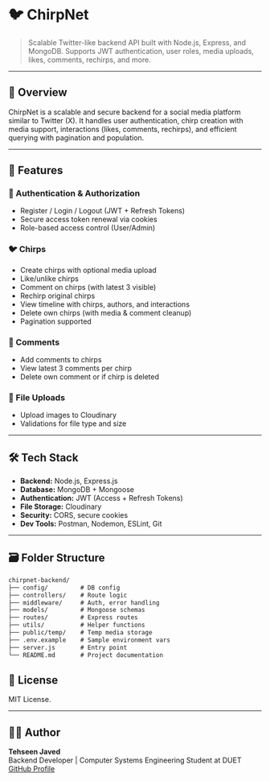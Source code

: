 # 🐦 ChirpNet 

> Scalable Twitter-like backend API built with Node.js, Express, and MongoDB. Supports JWT authentication, user roles, media uploads, likes, comments, rechirps, and more.

---

## 📌 Overview

ChirpNet is a scalable and secure backend for a social media platform similar to Twitter (X). It handles user authentication, chirp creation with media support, interactions (likes, comments, rechirps), and efficient querying with pagination and population.

---

## 🚀 Features

### 🔐 Authentication & Authorization

- Register / Login / Logout (JWT + Refresh Tokens)
- Secure access token renewal via cookies
- Role-based access control (User/Admin)

### 🐦 Chirps

- Create chirps with optional media upload
- Like/unlike chirps
- Comment on chirps (with latest 3 visible)
- Rechirp original chirps
- View timeline with chirps, authors, and interactions
- Delete own chirps (with media & comment cleanup)
- Pagination supported

### 💬 Comments

- Add comments to chirps
- View latest 3 comments per chirp
- Delete own comment or if chirp is deleted

### 📁 File Uploads

- Upload images to Cloudinary
- Validations for file type and size

---

## 🛠️ Tech Stack

- **Backend:** Node.js, Express.js
- **Database:** MongoDB + Mongoose
- **Authentication:** JWT (Access + Refresh Tokens)
- **File Storage:** Cloudinary
- **Security:**  CORS, secure cookies
- **Dev Tools:** Postman, Nodemon, ESLint, Git

---

## 🗃️ Folder Structure

```txt
chirpnet-backend/
├── config/         # DB config
├── controllers/    # Route logic
├── middleware/     # Auth, error handling
├── models/         # Mongoose schemas
├── routes/         # Express routes
├── utils/          # Helper functions
├── public/temp/    # Temp media storage
├── .env.example    # Sample environment vars
├── server.js       # Entry point
└── README.md       # Project documentation

```

## 📄 License
MIT License.
 
---

## 👨‍💻 Author

**Tehseen Javed**  
Backend Developer | Computer Systems Engineering Student at DUET  
[GitHub Profile](https://github.com/Tehseen100)